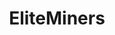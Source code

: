 ---
title: EliteMiners
crosslinks:
- EliteDangerous
- EliteAntal
- ElitePatreus
- EliteOllo
- elitedangerous
- EliteCG
- EliteLore
- EliteWings
- EliteTorval
---